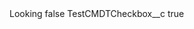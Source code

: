 <?xml version="1.0" encoding="UTF-8"?>
<CustomMetadata xmlns="http://soap.sforce.com/2006/04/metadata" xmlns:xsi="http://www.w3.org/2001/XMLSchema-instance" xmlns:xsd="http://www.w3.org/2001/XMLSchema">
    <label>Looking</label>
    <protected>false</protected>
    <values>
        <field>TestCMDTCheckbox__c</field>
        <value xsi:type="xsd:boolean">true</value>
    </values>
</CustomMetadata>
